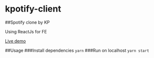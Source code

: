 # kpotify-client

##Spotify clone by KP

Using ReactJs for FE

[Live demo](https://kpotify.vercel.app)

##Usage
###Install dependencies
``
yarn
``
###Run on localhost
``
yarn start
``
